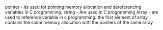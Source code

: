 pointer - its used for pointing memory allocation and dereferencing variables in C programming.
string - Are used in C programming
Array - are used to reference variable in c programming. the first element of array contains the same memory allocation with the pointers of the same array
